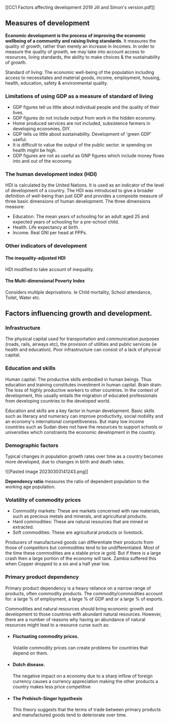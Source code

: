 [[CC1 Factors affecting development 2019 Jill and Simon's version.pdf]]

## Measures of development 
**Economic development is the process of improving the economic wellbeing of a community and raising living standards**.
It measures the quality of growth, rather than merely an increase in incomes. In order to measure the quality of growth, we may take into account access to resources, living standards, the ability to make choices & the sustainability of growth.

Standard of living: The economic well-being of the population including access to necessitates and material goods, income, employment, housing, health, education, safety & environmental quality. 

### Limitations of using GDP as a measure of standard of living 
- GDP figures tell us little about individual people and the quality of their lives.
- GDP figures do not include output from work in the hidden economy.
- Home produced services are not included, subsistence farmers in developing economies, DIY.
- GDP tells us little about sustainability. Development of 'green GDP' useful.
- It is difficult to value the output of the public sector. ie spending on health might be high.
- GDP figures are not as useful as GNP figures which include money flows into and out of the economy.

### The human development index (HDI)
HDI is calculated by the United Nations. It is used as an indicator of the level of development of a country. The HDI was introduced to give a broader definition of well-being than just GDP and provides a composite measure of three basic dimensions of human development. The three dimensions measure:
- Education. The mean years of schooling for an adult aged 25 and expected years of schooling for a pre-school child.
- Health. Life expectancy at birth.
- Income. Real GNI per head at PPPs.

### Other indicators of development 

#### The inequality-adjusted HDI
HDI modified to take account of inequality. 

#### The Multi-dimensional Poverty Index 
Considers multiple deprivations. Ie Child mortality, School attendance, Toilet, Water etc.

## Factors influencing growth and development.

### Infrastructure
The physical capital used for transportation and communication purposes (roads, rails, airways etc), the provision of utilities and public services (ie health and education).
Poor infrastructure can consist of a lack of physical capital.

### Education and skills
Human capital: The productive skills embodied in human beings. Thus education and training constitutes investment in human capital.
Brain drain: The loss of highly productive workers to other countries. In the context of development, this usually entails the migration of educated professionals from developing countries to the developed world.

Education and skills are a key factor in human development. Basic skills such as literacy and numeracy can improve productivity, social mobility and an economy's international competitiveness. But many low income countries such as Sudan does not have the resources to support schools or universities which constraints the economic development in the country.

### Demographic factors
Typical changes in population growth rates over time as a country becomes more developed, due to changes in birth and death rates. 

![[Pasted image 20230303141243.png]]

**Dependency ratio** measures the ratio of dependent population to the working age population.

### Volatility of commodity prices

- Commodity markets: These are markets concerned with raw materials, such as precious metals and minerals, and agricultural products.
- Hard commodities: These are natural resources that are mined or extracted.
- Soft commodities: These are agricultural products or livestock. 

Producers of manufactured goods can differentiate their products from those of competitors but commodities tend to be undifferentiated. Most of the time these commodities are a stable price ie gold. But if there is a large crash then a large portion of the economy will tank. Zambia suffered this when Copper dropped to a six and a half year low.

### Primary product dependency 
Primary product dependency is a heavy reliance on a narrow range of products, often commodity products. The commodity/commodities account for: a large % of employment, a large % of GDP and or a large % of exports.

Commodities and natural resources should bring economic growth and development to those countries with abundant natural resources. However, there are a number of reasons why having an abundance of natural resources might lead to a resource curse such as:
- #### Fluctuating commodity prices. 
	Volatile commodity prices can create problems for countries that depend on them.
- #### Dutch disease. 
	The negative impact on a economy due to a sharp inflow of foreign currency causes a currency appreciation making the other products a country makes less price competitive
- #### The Prebisch-Singer hypothesis
	This theory suggests that the terms of trade between primary products and manufactured goods tend to deteriorate over time.